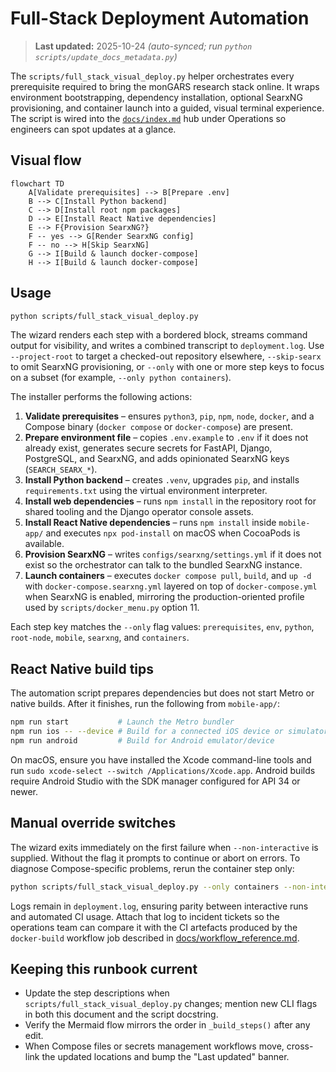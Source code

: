 # Full-Stack Deployment Automation

> **Last updated:** 2025-10-24 _(auto-synced; run `python scripts/update_docs_metadata.py`)_

The `scripts/full_stack_visual_deploy.py` helper orchestrates every
prerequisite required to bring the monGARS research stack online. It
wraps environment bootstrapping, dependency installation, optional
SearxNG provisioning, and container launch into a guided, visual
terminal experience. The script is wired into the
[`docs/index.md`](index.md) hub under Operations so engineers can spot
updates at a glance.

## Visual flow

```mermaid
flowchart TD
    A[Validate prerequisites] --> B[Prepare .env]
    B --> C[Install Python backend]
    C --> D[Install root npm packages]
    D --> E[Install React Native dependencies]
    E --> F{Provision SearxNG?}
    F -- yes --> G[Render SearxNG config]
    F -- no --> H[Skip SearxNG]
    G --> I[Build & launch docker-compose]
    H --> I[Build & launch docker-compose]
```

## Usage

```bash
python scripts/full_stack_visual_deploy.py
```

The wizard renders each step with a bordered block, streams command
output for visibility, and writes a combined transcript to
`deployment.log`. Use `--project-root` to target a checked-out
repository elsewhere, `--skip-searx` to omit SearxNG provisioning, or
`--only` with one or more step keys to focus on a subset (for example,
`--only python containers`).

The installer performs the following actions:

1. **Validate prerequisites** – ensures `python3`, `pip`, `npm`,
   `node`, `docker`, and a Compose binary (`docker compose` or
   `docker-compose`) are present.
2. **Prepare environment file** – copies `.env.example` to `.env` if it
   does not already exist, generates secure secrets for FastAPI,
   Django, PostgreSQL, and SearxNG, and adds opinionated SearxNG keys
   (`SEARCH_SEARX_*`).
3. **Install Python backend** – creates `.venv`, upgrades `pip`, and
   installs `requirements.txt` using the virtual environment interpreter.
4. **Install web dependencies** – runs `npm install` in the repository
   root for shared tooling and the Django operator console assets.
5. **Install React Native dependencies** – runs `npm install` inside
   `mobile-app/` and executes `npx pod-install` on macOS when CocoaPods
   is available.
6. **Provision SearxNG** – writes `configs/searxng/settings.yml` if it
   does not exist so the orchestrator can talk to the bundled
   SearxNG instance.
7. **Launch containers** – executes `docker compose pull`, `build`, and
   `up -d` with `docker-compose.searxng.yml` layered on top of
   `docker-compose.yml` when SearxNG is enabled, mirroring the
   production-oriented profile used by `scripts/docker_menu.py` option 11.

Each step key matches the `--only` flag values: `prerequisites`, `env`,
`python`, `root-node`, `mobile`, `searxng`, and `containers`.

## React Native build tips

The automation script prepares dependencies but does not start Metro or
native builds. After it finishes, run the following from `mobile-app/`:

```bash
npm run start           # Launch the Metro bundler
npm run ios -- --device # Build for a connected iOS device or simulator
npm run android         # Build for Android emulator/device
```

On macOS, ensure you have installed the Xcode command-line tools and
run `sudo xcode-select --switch /Applications/Xcode.app`. Android
builds require Android Studio with the SDK manager configured for API
34 or newer.

## Manual override switches

The wizard exits immediately on the first failure when `--non-interactive`
 is supplied. Without the flag it prompts to continue or abort on errors.
To diagnose Compose-specific problems, rerun the container step only:

```bash
python scripts/full_stack_visual_deploy.py --only containers --non-interactive
```

Logs remain in `deployment.log`, ensuring parity between interactive
runs and automated CI usage. Attach that log to incident tickets so the
operations team can compare it with the CI artefacts produced by the
`docker-build` workflow job described in [docs/workflow_reference.md](workflow_reference.md).

## Keeping this runbook current
- Update the step descriptions when `scripts/full_stack_visual_deploy.py`
  changes; mention new CLI flags in both this document and the script docstring.
- Verify the Mermaid flow mirrors the order in `_build_steps()` after any edit.
- When Compose files or secrets management workflows move, cross-link the
  updated locations and bump the "Last updated" banner.
